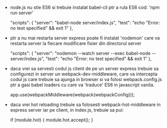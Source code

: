 

* node.js nu stie ES6 si trebuie instalat babel-cli ptr a rula ES6 cod: 'npm run server'

    "scripts": {
        "server": "babel-node server/index.js",
        "test": "echo \"Error: no test specified\" && exit 1"
      },

* ptr a nu mai restarta server express poate fi instalat 'nodemon' care va restarta server la fiecare modificare fisier din directorul server

    "scripts": {
        "server": "nodemon --watch server --exec babel-node -- server/index.js",
        "test": "echo \"Error: no test specified\" && exit 1"
      },


* daca vrei sa servesti codul js client de pe un server express trebuie sa configurezi in server un webpack-dev-middleware,
care va intercepta codul js care trebuie sa ajunga in browser si va folosi webpack.config.js ptr a gasi babel loaders
cu care va 'traduce' ES6 in javascript vanila.

    app.use(webpackMiddleware(webpack(webpackConfig)));


* daca vrei hot reloading trebuie sa folosesti webpack-hot-middleware in express server iar pe client, in index.js, trebuie sa pui:

    if (module.hot) {
      module.hot.accept();
    }


